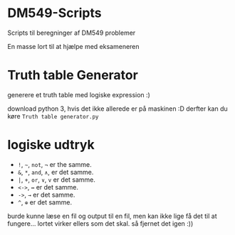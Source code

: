 # DM549-Scripts
Scripts til beregninger af DM549 problemer

En masse lort til at hjælpe med eksameneren



# Truth	table Generator
generere et truth table med logiske expression :)

download python 3, hvis det ikke allerede er på maskinen :D
derfter kan du køre `Truth table generator.py`

# logiske udtryk
- `!`, `~`, `not`, `¬` er the samme.
- `&`, `*`, `and`, `∧`, er det samme.
- `|`, `+`, `or`, `∨`, `v` er det samme.
- `<->`, `↔` er det samme.
- `->`, `→` er det samme.
- `^`, `⊕` er det samme.

burde kunne læse en fil og output til en fil, men kan ikke lige få det
til at fungere... lortet virker ellers som det skal. så fjernet det igen :))
